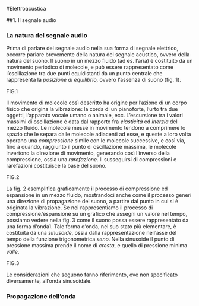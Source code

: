 #Elettroacustica

##1. Il segnale audio

### La natura del segnale audio

Prima di parlare del segnale audio nella sua forma di segnale elettrico, occorre parlare brevemente della natura del segnale acustico, ovvero della natura del suono. Il suono in un mezzo fluido (ad es. l’aria) è costituito da un movimento periodico di molecole, e può essere rappresentato come l’oscillazione tra due punti equidistanti da un punto centrale che rappresenta la _posizione di equilibrio_, ovvero l’assenza di suono (fig. 1).

FIG.1

Il movimento di molecole così descritto ha origine per l’azione di un corpo fisico che origina la vibrazione: la corda di un pianoforte, l’urto tra due oggetti, l’apparato vocale umano o animale, ecc. L’escursione tra i valori massimi di oscillazione è data dal rapporto fra _elasticità_ ed _inerzia_ del mezzo fluido. Le molecole messe in movimento tendono a comprimere lo spazio che le separa dalle molecole adiacenti ad esse, e queste a loro volta operano una _compressione_ simile con le molecole successive, e così via, fino a quando, raggiunto il punto di oscillazione massima, le molecole invertono la direzione di movimento, generando così l’inverso della compressione, ossia una _rarefazione_. Il susseguirsi di compressioni e rarefazioni costituisce la base del suono.

FIG.2

La fig. 2 esemplifica graficamente il processo di compressione ed espansione in un mezzo fluido, mostrandoci anche come il processo generi una direzione di propagazione del suono, a partire dal punto in cui si è originata la vibrazione.
Se noi rappresentiamo il processo di compressione/espansione su un grafico che assegni un valore nel tempo, possiamo vedere nella fig. 3 come il suono possa essere rappresentato da una forma d’onda1. Tale forma d’onda, nel suo stato più elementare, è costituita da una _sinusoide_, ossia dalla rappresentazione nell’asse del tempo della funzione trigonometrica _seno_. Nella sinusoide il punto di pressione massima prende il nome di _cresta_, e quello di pressione minima _valle_.

FIG.3

Le considerazioni che seguono fanno riferimento, ove non specificato diversamente, all’onda sinusoidale.

### Propagazione dell’onda
